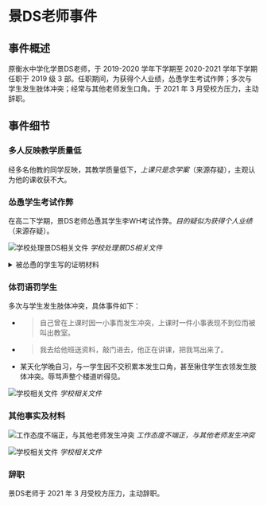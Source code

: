 # 景DS老师事件

## 事件概述

原衡水中学化学景DS老师，于 2019-2020 学年下学期至 2020-2021 学年下学期任职于 2019 级 3 部。任职期间，为获得个人业绩，怂恿学生考试作弊；多次与学生发生肢体冲突；经常与其他老师发生口角。于 2021 年 3 月受校方压力，主动辞职。

## 事件细节

### 多人反映教学质量低

经多名他教的同学反映，其教学质量低下，*上课只是念学案*（来源存疑），主观认为他的课收获不大。

### 怂恿学生考试作弊

在高二下学期，景DS老师怂恿其学生李WH考试作弊。*目的疑似为获得个人业绩*（来源存疑）。

![学校处理景DS相关文件](https://hzsb-1301539318.cos.ap-beijing.myqcloud.com/docs/event/jingds/1.png)
*学校处理景DS相关文件*

<details>

<summary>被怂恿的学生写的证明材料</summary>

![被怂恿的学生写的证明材料](https://hzsb-1301539318.cos.ap-beijing.myqcloud.com/docs/event/jingds/2.png)
**

</details>

### 体罚语罚学生

多次与学生发生肢体冲突，具体事件如下：

 - > 自己曾在上课时因一小事而发生冲突，上课时一件小事表现不到位而被叫出教室。
 - > 我去给他班送资料，敲门进去，他正在讲课，把我骂出来了。
 - 某天化学晚自习，与一学生因不交积累本发生口角，甚至揪住学生衣领发生肢体冲突。辱骂声整个楼道听得见。

![学校相关文件](https://hzsb-1301539318.cos.ap-beijing.myqcloud.com/docs/event/jingds/3.png)
*学校相关文件*

### 其他事实及材料

![工作态度不端正，与其他老师发生冲突](https://hzsb-1301539318.cos.ap-beijing.myqcloud.com/docs/event/jingds/4.png)
*工作态度不端正，与其他老师发生冲突*

![学校相关文件](https://hzsb-1301539318.cos.ap-beijing.myqcloud.com/docs/event/jingds/5.png)
*学校相关文件*

### 辞职

景DS老师于 2021 年 3 月受校方压力，主动辞职。
